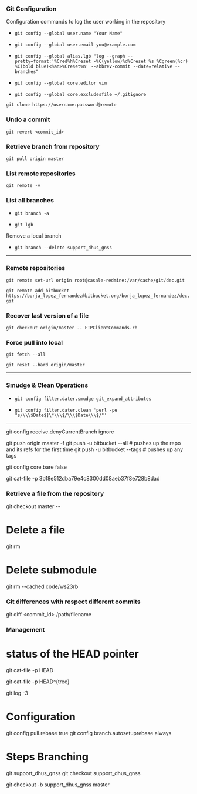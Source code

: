 [//]: # (===================================================)
[//]: # ($Author: bolf$)
[//]: # ($Date$)
[//]: # ($Committer: bolf$)
[//]: # ($Hash: ec8e3ee$)
[//]: # (===================================================)

### Git Configuration

Configuration commands to log the user working in the repository

- `git config --global user.name "Your Name"`

- `git config --global user.email you@example.com`

- `git config --global alias.lgb "log --graph --pretty=format:'%Cred%h%Creset -%C(yellow)%d%Creset %s
%Cgreen(%cr) %C(bold blue)<%an>%Creset%n' --abbrev-commit --date=relative --branches"`

- `git config --global core.editor vim`

- `git config --global core.excludesfile ~/.gitignore`

`git clone https://username:password@remote`

### Undo a commit

`git revert <commit_id>`


### Retrieve <master> branch from repository

`git pull origin master`

### List remote repositories

`git remote -v`

### List all branches

- `git branch -a`

- `git lgb`

Remove a local branch
- `git branch --delete support_dhus_gnss`

---

### Remote repositories

`git remote set-url origin root@casale-redmine:/var/cache/git/dec.git`

`git remote add bitbucket https://borja_lopez_fernandez@bitbucket.org/borja_lopez_fernandez/dec.git`

### Recover last version of a file

`git checkout origin/master -- FTPClientCommands.rb`

### Force pull into local

`git fetch --all`

`git reset --hard origin/master`

---

### Smudge & Clean Operations

-	`git config filter.dater.smudge git_expand_attributes`

-	`git config filter.dater.clean 'perl -pe "s/\\\$Date$]\*\\\$/\\\$Date\\\$/"'`

---

git config receive.denyCurrentBranch ignore

git push origin master -f git push -u bitbucket --all # pushes up the repo and its refs for the first time git push -u bitbucket --tags # pushes up any tags

git config core.bare false

git cat-file -p 3b18e512dba79e4c8300dd08aeb37f8e728b8dad


### Retrieve a file from the repository

git checkout master -- <filename>


Delete a file
=============

git rm <file>

Delete submodule <cache>
========================

git rm --cached code/ws23rb


### Git differences with respect different commits

git diff <commit_id> /path/filename



### Management

status of the HEAD pointer
==========================

git cat-file -p HEAD

git cat-file -p HEAD^{tree}

git log -3



Configuration
=============
git config pull.rebase true
git config branch.autosetuprebase always



Steps Branching
===============
git support_dhus_gnss
git checkout support_dhus_gnss

git checkout -b support_dhus_gnss master




